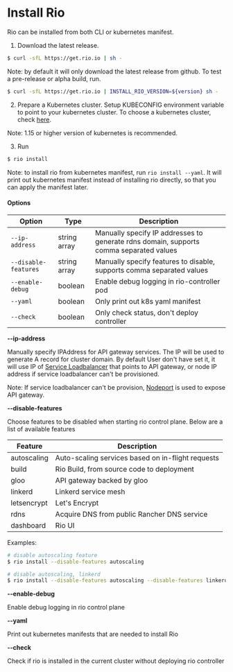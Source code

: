 # Install Rio

Rio can be installed from both CLI or kubernetes manifest.

1. Download the latest release. 

```bash
$ curl -sfL https://get.rio.io | sh - 
```

Note: by default it will only download the latest release from github. To test a pre-release or alpha build, run.

```bash
$ curl -sfL https://get.rio.io | INSTALL_RIO_VERSION=${version} sh - 
```

2. Prepare a Kubernetes cluster. Setup KUBECONFIG environment variable to point to your kubernetes cluster. To choose a kubernetes cluster, check [here](https://kubernetes.io/docs/setup/). 

Note: 1.15 or higher version of kubernetes is recommended.

3. Run 

```bash
$ rio install
```

Note: to install rio from kubernetes manifest, run `rio install --yaml`. It will print out kubernetes manifest instead of 
installing rio directly, so that you can apply the manifest later.

#### Options

| Option | Type | Description |
|------|----| -------------|
| `--ip-address` | string array | Manually specify IP addresses to generate rdns domain, supports comma separated values | 
| `--disable-features` | string array | Manually specify features to disable, supports comma separated values |
| `--enable-debug` | boolean | Enable debug logging in rio-controller pod |
| `--yaml` | boolean | Only print out k8s yaml manifest |
| `--check` | boolean | Only check status, don't deploy controller |

**--ip-address**

Manually specify IPAddress for API gateway services. The IP will be used to generate A record for cluster domain. By default User don't
have set it, it will use IP of [Service Loadbalancer](https://kubernetes.io/docs/tasks/access-application-cluster/create-external-load-balancer/) that points to API gateway, or node IP address if service loadbalancer can't be provisioned. 

Note: If service loadbalancer can't be provision, [Nodeport](https://kubernetes.io/docs/concepts/services-networking/service/#nodeport) is used to expose API gateway.

**--disable-features**

Choose features to be disabled when starting rio control plane. Below are a list of available features

| Feature | Description |
|----------|----------------|
| autoscaling | Auto-scaling services based on in-flight requests
| build | Rio Build, from source code to deployment
| gloo | API gateway backed by gloo
| linkerd | Linkerd service mesh
| letsencrypt | Let's Encrypt
| rdns | Acquire DNS from public Rancher DNS service
| dashboard | Rio UI

Examples:

```bash
# disable autoscaling feature
$ rio install --disable-features autoscaling

# disable autoscaling, linkerd 
$ rio install --disable-features autoscaling --disable-features linkerd
```

**--enable-debug**

Enable debug logging in rio control plane

**--yaml**

Print out kubernetes manifests that are needed to install Rio

**--check**

Check if rio is installed in the current cluster without deploying rio controller

